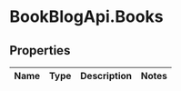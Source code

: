 # BookBlogApi.Books

## Properties
Name | Type | Description | Notes
------------ | ------------- | ------------- | -------------


